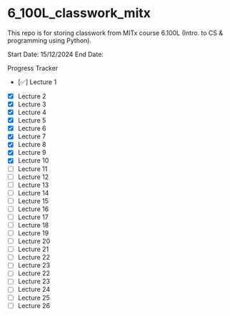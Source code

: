# 6_100L_classwork_mitx
This repo is for storing classwork from MITx course 6.100L (Intro. to CS &amp; programming using Python).

Start Date: 15/12/2024
End Date:

Progress Tracker
- [:white_check_mark:] Lecture 1
- [x] Lecture 2
- [x] Lecture 3
- [x] Lecture 4
- [x] Lecture 5
- [x] Lecture 6
- [x] Lecture 7
- [x] Lecture 8
- [x] Lecture 9
- [x] Lecture 10
- [ ] Lecture 11
- [ ] Lecture 12
- [ ] Lecture 13
- [ ] Lecture 14
- [ ] Lecture 15
- [ ] Lecture 16
- [ ] Lecture 17
- [ ] Lecture 18
- [ ] Lecture 19
- [ ] Lecture 20
- [ ] Lecture 21
- [ ] Lecture 22
- [ ] Lecture 23
- [ ] Lecture 22
- [ ] Lecture 23
- [ ] Lecture 24
- [ ] Lecture 25
- [ ] Lecture 26